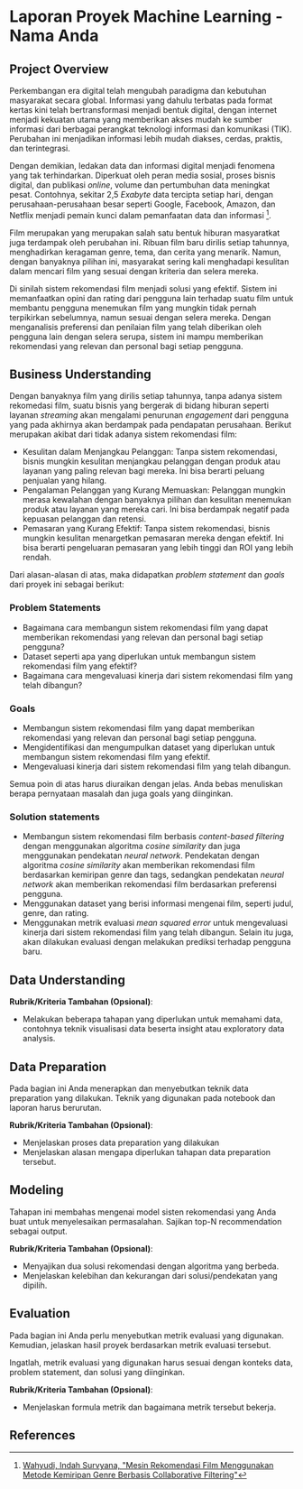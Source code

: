 # Laporan Proyek Machine Learning - Nama Anda

## Project Overview

Perkembangan era digital telah mengubah paradigma dan kebutuhan masyarakat secara global. Informasi yang dahulu terbatas pada format kertas kini telah bertransformasi menjadi bentuk digital, dengan internet menjadi kekuatan utama yang memberikan akses mudah ke sumber informasi dari berbagai perangkat teknologi informasi dan komunikasi (TIK). Perubahan ini menjadikan informasi lebih mudah diakses, cerdas, praktis, dan terintegrasi.

Dengan demikian, ledakan data dan informasi digital menjadi fenomena yang tak terhindarkan. Diperkuat oleh peran media sosial, proses bisnis digital, dan publikasi _online_, volume dan pertumbuhan data meningkat pesat. Contohnya, sekitar 2,5 _Exabyte_ data tercipta setiap hari, dengan perusahaan-perusahaan besar seperti Google, Facebook, Amazon, dan Netflix menjadi pemain kunci dalam pemanfaatan data dan informasi [^1^].

Film merupakan yang merupakan salah satu bentuk hiburan masyaratkat juga terdampak oleh perubahan ini. Ribuan film baru dirilis setiap tahunnya, menghadirkan keragaman genre, tema, dan cerita yang menarik. Namun, dengan banyaknya pilihan ini, masyarakat sering kali menghadapi kesulitan dalam mencari film yang sesuai dengan kriteria dan selera mereka.

Di sinilah sistem rekomendasi film menjadi solusi yang efektif. Sistem ini memanfaatkan opini dan rating dari pengguna lain terhadap suatu film untuk membantu pengguna menemukan film yang mungkin tidak pernah terpikirkan sebelumnya, namun sesuai dengan selera mereka. Dengan menganalisis preferensi dan penilaian film yang telah diberikan oleh pengguna lain dengan selera serupa, sistem ini mampu memberikan rekomendasi yang relevan dan personal bagi setiap pengguna.

## Business Understanding

Dengan banyaknya film yang dirilis setiap tahunnya, tanpa adanya sistem rekomedasi film, suatu bisnis yang bergerak di bidang hiburan seperti layanan _streaming_ akan mengalami penurunan _engagement_ dari pengguna yang pada akhirnya akan berdampak pada pendapatan perusahaan. Berikut merupakan akibat dari tidak adanya sistem rekomendasi film:

- Kesulitan dalam Menjangkau Pelanggan: Tanpa sistem rekomendasi, bisnis mungkin kesulitan menjangkau pelanggan dengan produk atau layanan yang paling relevan bagi mereka. Ini bisa berarti peluang penjualan yang hilang.
- Pengalaman Pelanggan yang Kurang Memuaskan: Pelanggan mungkin merasa kewalahan dengan banyaknya pilihan dan kesulitan menemukan produk atau layanan yang mereka cari. Ini bisa berdampak negatif pada kepuasan pelanggan dan retensi.
- Pemasaran yang Kurang Efektif: Tanpa sistem rekomendasi, bisnis mungkin kesulitan menargetkan pemasaran mereka dengan efektif. Ini bisa berarti pengeluaran pemasaran yang lebih tinggi dan ROI yang lebih rendah.

Dari alasan-alasan di atas, maka didapatkan _problem statement_ dan _goals_ dari proyek ini sebagai berikut:

### Problem Statements

- Bagaimana cara membangun sistem rekomendasi film yang dapat memberikan rekomendasi yang relevan dan personal bagi setiap pengguna?
- Dataset seperti apa yang diperlukan untuk membangun sistem rekomendasi film yang efektif?
- Bagaimana cara mengevaluasi kinerja dari sistem rekomendasi film yang telah dibangun?

### Goals

- Membangun sistem rekomendasi film yang dapat memberikan rekomendasi yang relevan dan personal bagi setiap pengguna.
- Mengidentifikasi dan mengumpulkan dataset yang diperlukan untuk membangun sistem rekomendasi film yang efektif.
- Mengevaluasi kinerja dari sistem rekomendasi film yang telah dibangun.

Semua poin di atas harus diuraikan dengan jelas. Anda bebas menuliskan berapa pernyataan masalah dan juga goals yang diinginkan.

### Solution statements

- Membangun sistem rekomendasi film berbasis _content-based filtering_ dengan menggunakan algoritma _cosine similarity_ dan juga menggunakan pendekatan _neural network_. Pendekatan dengan algoritma _cosine similarity_ akan memberikan rekomendasi film berdasarkan kemiripan genre dan tags, sedangkan pendekatan _neural network_ akan memberikan rekomendasi film berdasarkan preferensi pengguna.
- Menggunakan dataset yang berisi informasi mengenai film, seperti judul, genre, dan rating. 
- Menggunakan metrik evaluasi _mean squared error_ untuk mengevaluasi kinerja dari sistem rekomendasi film yang telah dibangun. Selain itu juga, akan dilakukan evaluasi dengan melakukan prediksi terhadap pengguna baru.

## Data Understanding




**Rubrik/Kriteria Tambahan (Opsional)**:

- Melakukan beberapa tahapan yang diperlukan untuk memahami data, contohnya teknik visualisasi data beserta insight atau exploratory data analysis.

## Data Preparation

Pada bagian ini Anda menerapkan dan menyebutkan teknik data preparation yang dilakukan. Teknik yang digunakan pada notebook dan laporan harus berurutan.

**Rubrik/Kriteria Tambahan (Opsional)**:

- Menjelaskan proses data preparation yang dilakukan
- Menjelaskan alasan mengapa diperlukan tahapan data preparation tersebut.

## Modeling

Tahapan ini membahas mengenai model sisten rekomendasi yang Anda buat untuk menyelesaikan permasalahan. Sajikan top-N recommendation sebagai output.

**Rubrik/Kriteria Tambahan (Opsional)**:

- Menyajikan dua solusi rekomendasi dengan algoritma yang berbeda.
- Menjelaskan kelebihan dan kekurangan dari solusi/pendekatan yang dipilih.

## Evaluation

Pada bagian ini Anda perlu menyebutkan metrik evaluasi yang digunakan. Kemudian, jelaskan hasil proyek berdasarkan metrik evaluasi tersebut.

Ingatlah, metrik evaluasi yang digunakan harus sesuai dengan konteks data, problem statement, dan solusi yang diinginkan.

**Rubrik/Kriteria Tambahan (Opsional)**:

- Menjelaskan formula metrik dan bagaimana metrik tersebut bekerja.

## References

[^1^]: [Wahyudi, Indah Survyana, "Mesin Rekomendasi Film Menggunakan Metode Kemiripan Genre Berbasis Collaborative Filtering"](https://repository.its.ac.id/42018/1/2215206701-Master-Thesis.pdf)
